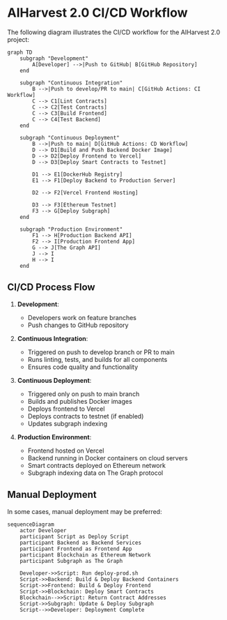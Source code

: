 # AIHarvest 2.0 CI/CD Workflow

The following diagram illustrates the CI/CD workflow for the AIHarvest 2.0 project:

```mermaid
graph TD
    subgraph "Development"
        A[Developer] -->|Push to GitHub| B[GitHub Repository]
    end

    subgraph "Continuous Integration"
        B -->|Push to develop/PR to main| C[GitHub Actions: CI Workflow]
        C --> C1[Lint Contracts]
        C --> C2[Test Contracts]
        C --> C3[Build Frontend]
        C --> C4[Test Backend]
    end

    subgraph "Continuous Deployment"
        B -->|Push to main| D[GitHub Actions: CD Workflow]
        D --> D1[Build and Push Backend Docker Image]
        D --> D2[Deploy Frontend to Vercel]
        D --> D3[Deploy Smart Contracts to Testnet]
        
        D1 --> E1[DockerHub Registry]
        E1 --> F1[Deploy Backend to Production Server]
        
        D2 --> F2[Vercel Frontend Hosting]
        
        D3 --> F3[Ethereum Testnet]
        F3 --> G[Deploy Subgraph]
    end

    subgraph "Production Environment"
        F1 --> H[Production Backend API]
        F2 --> I[Production Frontend App]
        G --> J[The Graph API]
        J --> I
        H --> I
    end
```

## CI/CD Process Flow

1. **Development**:
   - Developers work on feature branches
   - Push changes to GitHub repository

2. **Continuous Integration**:
   - Triggered on push to develop branch or PR to main
   - Runs linting, tests, and builds for all components
   - Ensures code quality and functionality

3. **Continuous Deployment**:
   - Triggered only on push to main branch
   - Builds and publishes Docker images
   - Deploys frontend to Vercel
   - Deploys contracts to testnet (if enabled)
   - Updates subgraph indexing

4. **Production Environment**:
   - Frontend hosted on Vercel
   - Backend running in Docker containers on cloud servers
   - Smart contracts deployed on Ethereum network
   - Subgraph indexing data on The Graph protocol

## Manual Deployment

In some cases, manual deployment may be preferred:

```mermaid
sequenceDiagram
    actor Developer
    participant Script as Deploy Script
    participant Backend as Backend Services
    participant Frontend as Frontend App
    participant Blockchain as Ethereum Network
    participant Subgraph as The Graph
    
    Developer->>Script: Run deploy-prod.sh
    Script->>Backend: Build & Deploy Backend Containers
    Script->>Frontend: Build & Deploy Frontend
    Script->>Blockchain: Deploy Smart Contracts
    Blockchain-->>Script: Return Contract Addresses
    Script->>Subgraph: Update & Deploy Subgraph
    Script-->>Developer: Deployment Complete
``` 